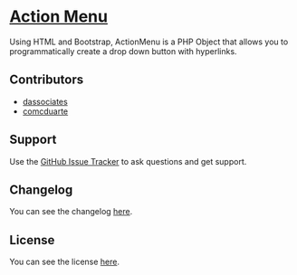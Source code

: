 # [Action Menu](https://github.com/dassociates/actionmenu) 

Using HTML and Bootstrap, ActionMenu is a PHP Object that allows you to programmatically create a drop down button with hyperlinks.  

## Contributors
- [dassociates](https://github.com/dassociates)
- [comcduarte](https://github.com/comcduarte)

## Support
Use the [GitHub Issue Tracker](https://github.com/dassociates/actionmenu/issues) to ask questions and get support.

## Changelog
You can see the changelog <a href="CHANGELOG.md">here</a>.

## License
You can see the license <a href="LICENSE.md">here</a>.
